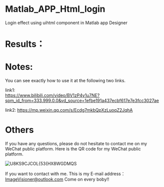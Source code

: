 # Matlab_APP_Html_login
Login effect using uihtml component in Matlab app Designer

# Results：


# Notes: 
You can see exactly how to use it at the following two links.  

link1:  
https://www.bilibili.com/video/BV1zP4y1u7NE?spm_id_from=333.999.0.0&vd_source=1efbe191a437ecbf617e7e3fcc3027ae

link2:
https://mp.weixin.qq.com/s/Ecdg7mkbQpXzLuoqZ2JqhA


# Others

If you have any questions, please do not hesitate to contact me on my WeChat public platform. Here is the QR code for my WeChat public platform.

![U8KS9CJCOL{53{HX8WGDMQS](https://user-images.githubusercontent.com/102503666/170419940-e5708917-7f3d-4eaa-8a78-5d538ae2ece6.png)


If you want to contact with me.
This is my E-mail address： ImageVisioner@outlook.com Come on every boby!!

